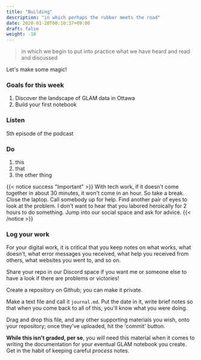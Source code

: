 ```yaml
---
title: "Building"
description: "in which perhaps the rubber meets the road"
date: 2020-01-28T00:10:37+09:00
draft: false
weight: -10
---
```


> in which we begin to put into practice what we have heard and read and discussed

Let's make some magic!

### Goals for this week

1. Discover the landscape of GLAM data in Ottawa
2. Build your first notebook

### Listen

5th episode of the podcast


### Do

1. this
2. that
3. the other thing

{{< notice success "Important" >}} With tech work, if it doesn't come together in about 30 minutes, it won't come in an hour. So take a break. Close the laptop. Call somebody up for help. Find another pair of eyes to look at the problem. I don't want to hear that you labored heroically for 2 hours to do something. Jump into our social space and ask for advice.
{{< /notice >}}

### Log your work

For your digital work, it is critical that you keep notes on what works, what doesn't, what error messages you received, what help you received from others, what websites you went to, and so on.

Share your repo in our Discord space if you want me or someone else to have a look if there are problems or victories!

Create a repository on Github; you can make it private.

Make a text file and call it `journal.md`. Put the date in it, write brief notes so that when you come back to all of this, you'll know what you were doing.

Drag and drop this file, and any other supporting materials you wish, onto your repository; once they've uploaded, hit the 'commit' button.

**While this isn't graded, per se**, you _will_ need this material when it comes to writing the documentation for your eventual GLAM notebook you create. Get in the habit of keeping careful _process_ notes.
